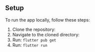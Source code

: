 ## Setup

To run the app locally, follow these steps:

1. Clone the repository:
2. Navigate to the cloned directory:
3. Run: `flutter pub get`
4. Run: `flutter run`
 
